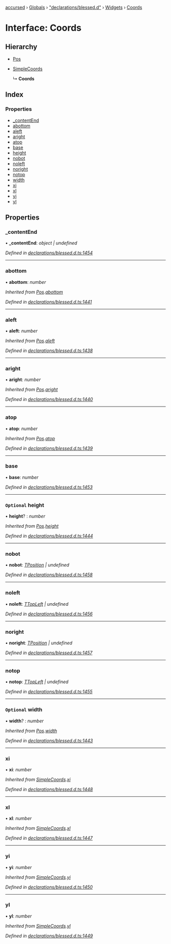 [accursed](../README.md) › [Globals](../globals.md) › ["declarations/blessed.d"](../modules/_declarations_blessed_d_.md) › [Widgets](../modules/_declarations_blessed_d_.widgets.md) › [Coords](_declarations_blessed_d_.widgets.coords.md)

# Interface: Coords

## Hierarchy

* [Pos](_declarations_blessed_d_.widgets.pos.md)

* [SimpleCoords](_declarations_blessed_d_.widgets.simplecoords.md)

  ↳ **Coords**

## Index

### Properties

* [_contentEnd](_declarations_blessed_d_.widgets.coords.md#_contentend)
* [abottom](_declarations_blessed_d_.widgets.coords.md#abottom)
* [aleft](_declarations_blessed_d_.widgets.coords.md#aleft)
* [aright](_declarations_blessed_d_.widgets.coords.md#aright)
* [atop](_declarations_blessed_d_.widgets.coords.md#atop)
* [base](_declarations_blessed_d_.widgets.coords.md#base)
* [height](_declarations_blessed_d_.widgets.coords.md#optional-height)
* [nobot](_declarations_blessed_d_.widgets.coords.md#nobot)
* [noleft](_declarations_blessed_d_.widgets.coords.md#noleft)
* [noright](_declarations_blessed_d_.widgets.coords.md#noright)
* [notop](_declarations_blessed_d_.widgets.coords.md#notop)
* [width](_declarations_blessed_d_.widgets.coords.md#optional-width)
* [xi](_declarations_blessed_d_.widgets.coords.md#xi)
* [xl](_declarations_blessed_d_.widgets.coords.md#xl)
* [yi](_declarations_blessed_d_.widgets.coords.md#yi)
* [yl](_declarations_blessed_d_.widgets.coords.md#yl)

## Properties

###  _contentEnd

• **_contentEnd**: *object | undefined*

*Defined in [declarations/blessed.d.ts:1454](https://github.com/cancerberoSgx/accursed/blob/468bf3c/src/declarations/blessed.d.ts#L1454)*

___

###  abottom

• **abottom**: *number*

*Inherited from [Pos](_declarations_blessed_d_.widgets.pos.md).[abottom](_declarations_blessed_d_.widgets.pos.md#abottom)*

*Defined in [declarations/blessed.d.ts:1441](https://github.com/cancerberoSgx/accursed/blob/468bf3c/src/declarations/blessed.d.ts#L1441)*

___

###  aleft

• **aleft**: *number*

*Inherited from [Pos](_declarations_blessed_d_.widgets.pos.md).[aleft](_declarations_blessed_d_.widgets.pos.md#aleft)*

*Defined in [declarations/blessed.d.ts:1438](https://github.com/cancerberoSgx/accursed/blob/468bf3c/src/declarations/blessed.d.ts#L1438)*

___

###  aright

• **aright**: *number*

*Inherited from [Pos](_declarations_blessed_d_.widgets.pos.md).[aright](_declarations_blessed_d_.widgets.pos.md#aright)*

*Defined in [declarations/blessed.d.ts:1440](https://github.com/cancerberoSgx/accursed/blob/468bf3c/src/declarations/blessed.d.ts#L1440)*

___

###  atop

• **atop**: *number*

*Inherited from [Pos](_declarations_blessed_d_.widgets.pos.md).[atop](_declarations_blessed_d_.widgets.pos.md#atop)*

*Defined in [declarations/blessed.d.ts:1439](https://github.com/cancerberoSgx/accursed/blob/468bf3c/src/declarations/blessed.d.ts#L1439)*

___

###  base

• **base**: *number*

*Defined in [declarations/blessed.d.ts:1453](https://github.com/cancerberoSgx/accursed/blob/468bf3c/src/declarations/blessed.d.ts#L1453)*

___

### `Optional` height

• **height**? : *number*

*Inherited from [Pos](_declarations_blessed_d_.widgets.pos.md).[height](_declarations_blessed_d_.widgets.pos.md#optional-height)*

*Defined in [declarations/blessed.d.ts:1444](https://github.com/cancerberoSgx/accursed/blob/468bf3c/src/declarations/blessed.d.ts#L1444)*

___

###  nobot

• **nobot**: *[TPosition](../modules/_declarations_blessed_d_.widgets.types.md#tposition) | undefined*

*Defined in [declarations/blessed.d.ts:1458](https://github.com/cancerberoSgx/accursed/blob/468bf3c/src/declarations/blessed.d.ts#L1458)*

___

###  noleft

• **noleft**: *[TTopLeft](../modules/_declarations_blessed_d_.widgets.types.md#ttopleft) | undefined*

*Defined in [declarations/blessed.d.ts:1456](https://github.com/cancerberoSgx/accursed/blob/468bf3c/src/declarations/blessed.d.ts#L1456)*

___

###  noright

• **noright**: *[TPosition](../modules/_declarations_blessed_d_.widgets.types.md#tposition) | undefined*

*Defined in [declarations/blessed.d.ts:1457](https://github.com/cancerberoSgx/accursed/blob/468bf3c/src/declarations/blessed.d.ts#L1457)*

___

###  notop

• **notop**: *[TTopLeft](../modules/_declarations_blessed_d_.widgets.types.md#ttopleft) | undefined*

*Defined in [declarations/blessed.d.ts:1455](https://github.com/cancerberoSgx/accursed/blob/468bf3c/src/declarations/blessed.d.ts#L1455)*

___

### `Optional` width

• **width**? : *number*

*Inherited from [Pos](_declarations_blessed_d_.widgets.pos.md).[width](_declarations_blessed_d_.widgets.pos.md#optional-width)*

*Defined in [declarations/blessed.d.ts:1443](https://github.com/cancerberoSgx/accursed/blob/468bf3c/src/declarations/blessed.d.ts#L1443)*

___

###  xi

• **xi**: *number*

*Inherited from [SimpleCoords](_declarations_blessed_d_.widgets.simplecoords.md).[xi](_declarations_blessed_d_.widgets.simplecoords.md#xi)*

*Defined in [declarations/blessed.d.ts:1448](https://github.com/cancerberoSgx/accursed/blob/468bf3c/src/declarations/blessed.d.ts#L1448)*

___

###  xl

• **xl**: *number*

*Inherited from [SimpleCoords](_declarations_blessed_d_.widgets.simplecoords.md).[xl](_declarations_blessed_d_.widgets.simplecoords.md#xl)*

*Defined in [declarations/blessed.d.ts:1447](https://github.com/cancerberoSgx/accursed/blob/468bf3c/src/declarations/blessed.d.ts#L1447)*

___

###  yi

• **yi**: *number*

*Inherited from [SimpleCoords](_declarations_blessed_d_.widgets.simplecoords.md).[yi](_declarations_blessed_d_.widgets.simplecoords.md#yi)*

*Defined in [declarations/blessed.d.ts:1450](https://github.com/cancerberoSgx/accursed/blob/468bf3c/src/declarations/blessed.d.ts#L1450)*

___

###  yl

• **yl**: *number*

*Inherited from [SimpleCoords](_declarations_blessed_d_.widgets.simplecoords.md).[yl](_declarations_blessed_d_.widgets.simplecoords.md#yl)*

*Defined in [declarations/blessed.d.ts:1449](https://github.com/cancerberoSgx/accursed/blob/468bf3c/src/declarations/blessed.d.ts#L1449)*
